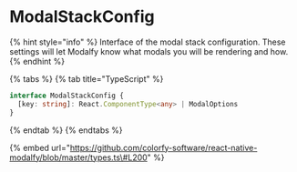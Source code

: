 # ModalStackConfig

{% hint style="info" %}
Interface of the modal stack configuration. These settings will let Modalfy know what modals you will be rendering and how.
{% endhint %}

{% tabs %}
{% tab title="TypeScript" %}
```typescript
interface ModalStackConfig {
  [key: string]: React.ComponentType<any> | ModalOptions
}
```
{% endtab %}
{% endtabs %}

{% embed url="https://github.com/colorfy-software/react-native-modalfy/blob/master/types.ts\#L200" %}

